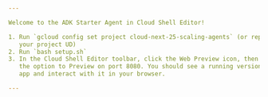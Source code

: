 ```yaml
---

Welcome to the ADK Starter Agent in Cloud Shell Editor!

1. Run `gcloud config set project cloud-next-25-scaling-agents` (or replace with
   your project UD)
2. Run `bash setup.sh`
3. In the Cloud Shell Editor toolbar, click the Web Preview icon, then select
   the option to Preview on port 8080. You should see a running version of the
   app and interact with it in your browser.

---
```


